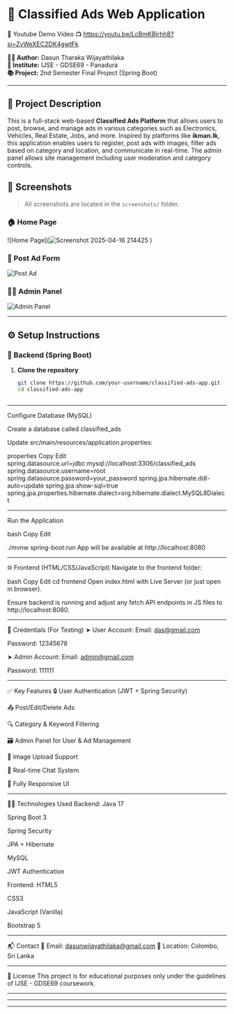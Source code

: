 
# 🛒 Classified Ads Web Application

🎥 Youtube Demo Video
📺  https://youtu.be/LcBmKBjrhh8?si=ZvWeXEC2DK4gwtFk

**👨‍💻 Author:** Dasun Tharaka Wijayathilaka  
**🏫 Institute:** IJSE - GDSE69 - Panadura  
**📚 Project:** 2nd Semester Final Project (Spring Boot)

---

## 📌 Project Description

This is a full-stack web-based **Classified Ads Platform** that allows users to post, browse, and manage ads in various categories such as Electronics, Vehicles, Real Estate, Jobs, and more. Inspired by platforms like **ikman.lk**, this application enables users to register, post ads with images, filter ads based on category and location, and communicate in real-time. The admin panel allows site management including user moderation and category controls.


## 📸 Screenshots

> All screenshots are located in the `screenshots/` folder.

### 🏠 Home Page  
![Home Page](![Screenshot 2025-04-16 214425](https://github.com/user-attachments/assets/c02d5a1d-d3cf-476e-84b2-6cb0f2023292)
)

### 📝 Post Ad Form  
![Post Ad](screenshots/post_ad_form.png)

### 🧑‍💼 Admin Panel  
![Admin Panel](screenshots/admin_panel.png)



---

## ⚙️ Setup Instructions

### 🔧 Backend (Spring Boot)

1. **Clone the repository**
   ```bash
   git clone https://github.com/your-username/classified-ads-app.git
   cd classified-ads-app



-----------------------------------------

Configure Database (MySQL)

Create a database called classified_ads

Update src/main/resources/application.properties:

properties
Copy
Edit
spring.datasource.url=jdbc:mysql://localhost:3306/classified_ads
spring.datasource.username=root
spring.datasource.password=your_password
spring.jpa.hibernate.ddl-auto=update
spring.jpa.show-sql=true
spring.jpa.properties.hibernate.dialect=org.hibernate.dialect.MySQL8Dialect

-----------------------------------------------

Run the Application

bash
Copy
Edit

./mvnw spring-boot:run
App will be available at http://localhost:8080


--------------------------------------------------


🌐 Frontend (HTML/CSS/JavaScript)
Navigate to the frontend folder:

bash
Copy
Edit
cd frontend
Open index.html with Live Server (or just open in browser).

Ensure backend is running and adjust any fetch API endpoints in JS files to http://localhost:8080.


-----------------------------------------------------

🔐 Credentials (For Testing)
➤ User Account:
Email: das@gmail.com

Password: 12345678

➤ Admin Account:
Email: admin@gmail.com

Password: 111111

--------------------------------------------------------

✅ Key Features
🔒 User Authentication (JWT + Spring Security)

📤 Post/Edit/Delete Ads

🔍 Category & Keyword Filtering

🗃️ Admin Panel for User & Ad Management

📸 Image Upload Support

💬 Real-time Chat System

📱 Fully Responsive UI

------------------------------------------------------

🧑‍💻 Technologies Used
Backend:
Java 17

Spring Boot 3

Spring Security

JPA + Hibernate

MySQL

JWT Authentication

Frontend:
HTML5

CSS3

JavaScript (Vanilla)

Bootstrap 5

-----------------------------------------------

📬 Contact
📧 Email: dasunwijayathilaka@gmail.com
📍 Location: Colombo, Sri Lanka

-------------------------------------------------

📄 License
This project is for educational purposes only under the guidelines of IJSE - GDSE69 coursework.

--------------------------------------------------


---

------------------------------------------------------------------------------------------------------------------------------























